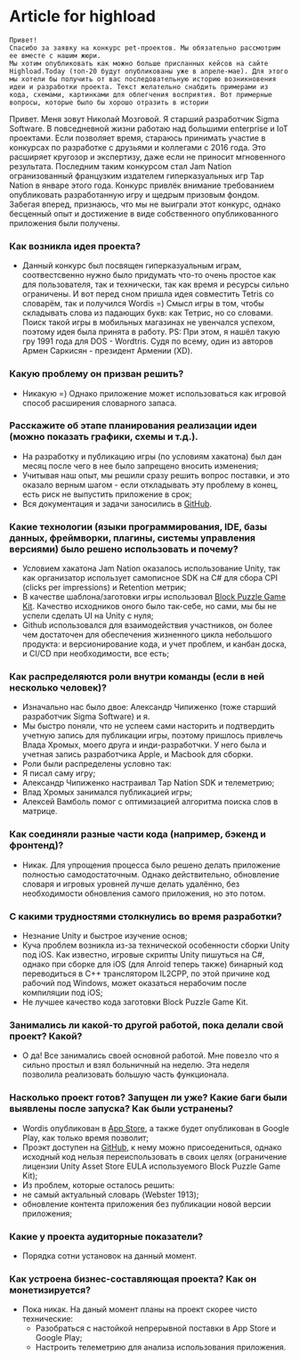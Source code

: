 # Article for highload

```
Привет!
Спасибо за заявку на конкурс pet-проектов. Мы обязательно рассмотрим ее вместе с нашим жюри.
Мы хотим опубликовать как можно больше присланных кейсов на сайте Highload.Today (топ-20 будут опубликованы уже в апреле-мае). Для этого мы хотели бы получить от вас последовательную историю возникновения идеи и разработки проекта. Текст желательно снабдить примерами из кода, схемами, картинками для облегчения восприятия. Вот примерные вопросы, которые было бы хорошо отразить в истории
```

Привет. Меня зовут Николай Мозговой.
Я старший разработчик Sigma Software. В повседневной жизни работаю над большими enterprise и IoT проектами.
Если позволяет время, стараюсь принимать участие в конкурсах по разработке с друзьями и коллегами с 2016 года.
Это расширяет кругозор и экспертизу, даже если не приносит мгновенного результата.
Последним таким конкурсом стал Jam Nation огранизованный французким издателем гиперказуальных игр Tap Nation в январе этого года.
Конкурс привлёк внимание требованием опубликовать разработанную игру и щедрым призовым фондом.
Забегая вперед, признаюсь, что мы не выиграли этот конкурс, однако бесценный опыт и достижение в виде собственного опубликованного приложения были получены.

### Как возникла идея проекта?
- Данный конкурс был посвящен гиперказуальным играм, соотвестсвенно нужно было придумать что-то очень простое как для пользователя, так и технически, так как время и ресурсы сильно ограничены. И вот перед сном пришла идея совместить Tetris со словарём, так и получился Wordis =)
Смысл игры в том, чтобы складывать слова из падающих букв: как Тетрис, но со словами.
Поиск такой игры в мобильных магазинах не увенчался успехом, поэтому идея была принята в работу.
PS: При этом, я нашёл такую гру 1991 года для DOS - Wordtris. Судя по всему, один из авторов Армен Саркисян - президент Армении (XD).

### Какую проблему он призван решить?
- Никакую =) Однако приложение может использоваться как игровой способ расширения словарного запаса.
### Расскажите об этапе планирования реализации идеи (можно показать графики, схемы и т.д.).
- На разработку и публикацию игры (по условиям хакатона) был дан месяц после чего в нее было запрещено вносить изменения;
- Учитывая наш опыт, мы решили сразу решить вопрос поставки, и это оказало верным шагом - если откладывать эту проблему в конец, есть риск не выпустить приложение в срок;
- Вся документация и задачи заносились в [GitHub](https://github.com/NicklausBrain/wordis-unity).
### Какие технологии (языки программирования, IDE, базы данных, фреймворки, плагины, системы управления версиями) было решено использовать и почему?
- Условием хакатона Jam Nation оказалось использование Unity, так как организатор использует самописное SDK на C# для сбора CPI (clicks per impressions) и Retention метрик;
- В качестве шаблона/заготовки игры использовал [Block Puzzle Game Kit](https://assetstore.unity.com/packages/templates/packs/block-puzzle-game-kit-ready-to-publish-fun-mobile-game-162436#content). Качество исходников оного было так-себе, но сами, мы бы не успели сделать UI на Unity с нуля;
- Github использовался для взаимодействия участников, он более чем достаточен для обеспечения жизненного цикла небольшого продукта: и версионирование кода, и учет проблем, и канбан доска, и CI/CD при необходимости, все есть;
### Как распределяются роли внутри команды (если в ней несколько человек)?
- Изначально нас было двое: Александр Чипиженко (тоже старший разработчик Sigma Software) и я.
- Мы быстро поняли, что не успеем сами насторить и подтвердить учетную запись для публикации игры, поэтому пришлось привлечь Влада Хромых, моего друга и инди-разработчки. У него была и учетная запись разработчика Apple, и Macbook для сборки.
- Роли были распределены условно так:
 - Я писал саму игру;
 - Александр Чипиженко настраивал Tap Nation SDK и телеметрию;
 - Влад Хромых занимался публикацией игры;
 - Алексей Вамболь помог с оптимизацией алгоритма поиска слов в матрице.
### Как соединяли разные части кода (например, бэкенд и фронтенд)?
- Никак. Для упрощения процесса было решено делать приложение полностью самодостаточным. Однако действительно, обновление словаря и игровых уровней лучше делать удалённо, без необходимости обновления самого приложения, но это потом.
### С какими трудностями столкнулись во время разработки?
- Незнание Unity и быстрое изучение основ;
- Куча проблем возникла из-за технической особенности сборки Unity под iOS. Как известно, игровые скрипты Unity пишуться на C#, однако при сборке для iOS (для Anroid теперь также) бинарный код переводиться в C++ транслятором IL2CPP, по этой причине код рабочий под Windows, может оказаться нерабочим после компиляции под iOS;
- Не лучшее качество кода заготовки Block Puzzle Game Kit.
### Занимались ли какой-то другой работой, пока делали свой проект? Какой?
- О да! Все занимались своей основной работой. Мне повезло что я сильно простыл и взял больничный на неделю. Эта неделя позволила реализовать большую часть функционала.
### Насколько проект готов? Запущен ли уже? Какие баги были выявлены после запуска? Как были устранены?
- Wordis опубликован в [App Store](https://apps.apple.com/ua/app/wordis-puzzle/id1548679723), а также будет опубликован в Google Play, как только время позволит;
- Проэкт доступен на [GitHub](https://github.com/NicklausBrain/wordis-unity), к нему можно присоедениться, однако исходный код нельзя переиспользовать в своих целях (ограничение лицензии Unity Asset Store EULA используемого Block Puzzle Game Kit);
- Из проблем, которые осталось решить:
 - не самый актуальный словарь (Webster 1913);
 - обновление контента приложения без публикации новой версии приложения;
### Какие у проекта аудиторные показатели?
- Порядка сотни установок на данный момент.
### Как устроена бизнес-составляющая проекта? Как он монетизируется?
- Пока никак. На даный момент планы на проект скорее чисто технические:
  - Разобраться с настойкой непрерывной поставки в App Store и Google Play;
  - Настроить телеметрию для анализа использования приложения.
